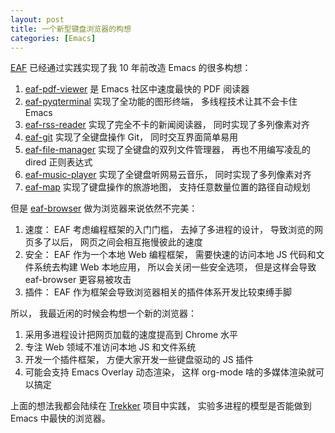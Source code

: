 ```yaml
---
layout: post
title: 一个新型键盘浏览器的构想
categories: [Emacs]
---
```


[EAF](https://github.com/emacs-eaf/emacs-application-framework) 已经通过实践实现了我 10 年前改造 Emacs 的很多构想：
1. [eaf-pdf-viewer](https://github.com/emacs-eaf/eaf-pdf-viewer) 是 Emacs 社区中速度最快的 PDF 阅读器
2. [eaf-pyqterminal](https://github.com/manateelazycat/eaf-pyqterminal/) 实现了全功能的图形终端， 多线程技术让其不会卡住 Emacs
3. [eaf-rss-reader](https://github.com/emacs-eaf/eaf-rss-reader) 实现了完全不卡的新闻阅读器， 同时实现了多列像素对齐
4. [eaf-git](https://github.com/emacs-eaf/eaf-git) 实现了全键盘操作 Git， 同时交互界面简单易用
5. [eaf-file-manager](https://github.com/emacs-eaf/eaf-file-manager) 实现了全键盘的双列文件管理器， 再也不用编写凌乱的 dired 正则表达式
6. [eaf-music-player](https://github.com/emacs-eaf/eaf-music-player) 实现了全键盘听网易云音乐， 同时实现了多列像素对齐
7. [eaf-map](https://github.com/emacs-eaf/eaf-map) 实现了键盘操作的旅游地图， 支持任意数量位置的路径自动规划

但是 [eaf-browser](https://github.com/emacs-eaf/eaf-browser) 做为浏览器来说依然不完美：
1. 速度： EAF 考虑编程框架的入门门槛， 去掉了多进程的设计， 导致浏览的网页多了以后， 网页之间会相互拖慢彼此的速度
2. 安全： EAF 作为一个本地 Web 编程框架， 需要快速的访问本地 JS 代码和文件系统去构建 Web 本地应用， 所以会关闭一些安全选项， 但是这样会导致 eaf-browser 更容易被攻击
3. 插件： EAF 作为框架会导致浏览器相关的插件体系开发比较束缚手脚

所以， 我最近闲的时候会构想一个新的浏览器： 
1. 采用多进程设计把网页加载的速度提高到 Chrome 水平
2. 专注 Web 领域不准访问本地 JS 和文件系统
3. 开发一个插件框架， 方便大家开发一些键盘驱动的 JS 插件
4. 可能会支持 Emacs Overlay 动态渲染， 这样 org-mode 啥的多媒体渲染就可以搞定

上面的想法我都会陆续在 [Trekker](https://github.com/manateelazycat/trekker) 项目中实践， 实验多进程的模型是否能做到 Emacs 中最快的浏览器。
